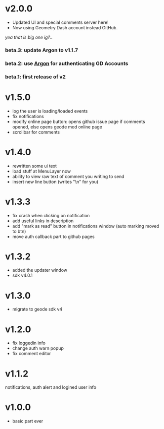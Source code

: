 # v2.0.0
- Updated UI and special comments server here!
- Now using Geometry Dash account instead GitHub.

*yea that is big one ig?..*

### beta.3: update Argon to v1.1.7
### beta.2: use [Argon](https://github.com/globedgd/argon) for authenticating GD Accounts
### beta.1: first release of v2

# v1.5.0
- log the user is loading/loaded events
- fix notifications
- modify online page button: opens github issue page if comments opened, else opens geode mod online page
- scrollbar for comments

# v1.4.0
- rewritten some ui text
- load stuff at MenuLayer now
- ability to view raw text of comment you writing to send
- insert new line button (writes "\n" for you)

# v1.3.3
- fix crash when clicking on notification
- add useful links in description
- add "mark as read" button in notifications window (auto marking moved to btn)
- move auth callback part to github pages

# v1.3.2
- added the updater window
- sdk v4.0.1

# v1.3.0
- migrate to geode sdk v4

# v1.2.0
- fix loggedin info
- change auth warn popup
- fix comment editor

# v1.1.2
notifications, auth alert and logined user info

# v1.0.0
- basic part ever
